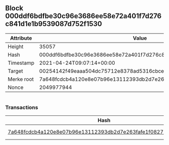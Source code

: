 ## Block 000ddf6bdfbe30c96e3686ee58e72a401f7d276c841d1e1b9539087d752f1530

Attribute | Value
--- | ---
Height | 35057
Hash | 000ddf6bdfbe30c96e3686ee58e72a401f7d276c841d1e1b9539087d752f1530
Timestamp | 2021-04-24T09:07:14+00:00
Target | 00254142f49eaaa504dc75712e8378ad5316cbcead634704b3734b6271167cc4
Merke root | 7a648fcdcb4a120e8e07b96e13112393db2d7e263fafe1f08270ec3fff33d465
Nonce | 2049977944

```

```

### Transactions

Hash | Amount
--- | ---
[7a648fcdcb4a120e8e07b96e13112393db2d7e263fafe1f08270ec3fff33d465](7a648fcdcb4a120e8e07b96e13112393db2d7e263fafe1f08270ec3fff33d465.md) | 10.00000000 SKEPTI 
